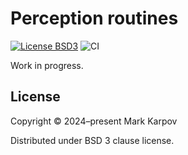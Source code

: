 # Perception routines

[![License BSD3](https://img.shields.io/badge/license-BSD3-brightgreen.svg)](http://opensource.org/licenses/BSD-3-Clause)
![CI](https://github.com/mrkkrp/perception-routines/workflows/CI/badge.svg?branch=master)

Work in progress.

## License

Copyright © 2024–present Mark Karpov

Distributed under BSD 3 clause license.
